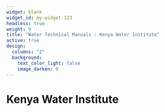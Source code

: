 ```yaml
---
widget: blank
widget_id: my-widget-123
headless: true
weight: 9
title: "Water Technical Manuals : Kenya Water Institute"
active: true
design:
  columns: "2"
  background:
    text_color_light: false
    image_darken: 0
---
```

# Kenya Water Institute
